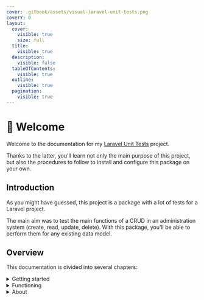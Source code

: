 ```yaml
---
cover: .gitbook/assets/visual-laravel-unit-tests.png
coverY: 0
layout:
  cover:
    visible: true
    size: full
  title:
    visible: true
  description:
    visible: false
  tableOfContents:
    visible: true
  outline:
    visible: true
  pagination:
    visible: true
---
```


# 👋 Welcome

Welcome to the documentation for my [Laravel Unit Tests](https://packagist.org/packages/alexis-gss/laravel-unit-tests) project.

Thanks to the latter, you'll learn not only the main purpose of this project, but also the procedures to follow to install and configure this package on your own.

## Introduction

As you might have guessed, this project is a package with a lot of tests for a Laravel project.

The main aim was to test the main functions of a CRUD in an administration system (create, read, update, delete). With this package, you'll be able to perform them for any existing data model.

## Overview

This documentation is divided into several chapters:

<details>

<summary>Getting started</summary>

to find out about the installation and configuration procedure

</details>

<details>

<summary>Functioning</summary>

to find out how to use it

</details>

<details>

<summary>About</summary>

to find out more about the progress of the project and more

</details>
